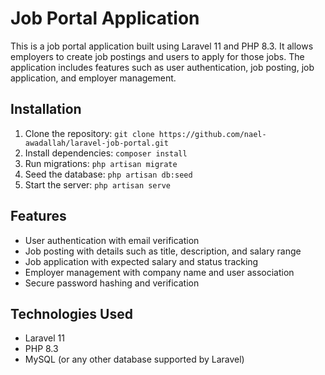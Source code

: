 # Job Portal Application

This is a job portal application built using Laravel 11 and PHP 8.3. It allows employers to create job postings and users to apply for those jobs. The application includes features such as user authentication, job posting, job application, and employer management.

## Installation

1. Clone the repository: `git clone https://github.com/nael-awadallah/laravel-job-portal.git`
2. Install dependencies: `composer install`
3. Run migrations: `php artisan migrate`
4. Seed the database: `php artisan db:seed`
5. Start the server: `php artisan serve`

## Features

-   User authentication with email verification
-   Job posting with details such as title, description, and salary range
-   Job application with expected salary and status tracking
-   Employer management with company name and user association
-   Secure password hashing and verification

## Technologies Used

-   Laravel 11
-   PHP 8.3
-   MySQL (or any other database supported by Laravel)
